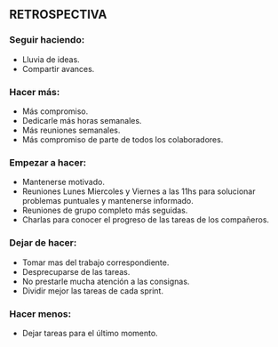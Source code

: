 ## RETROSPECTIVA

### Seguir haciendo:

- Lluvia de ideas.
- Compartir avances.

### Hacer más:

- Más compromiso.
- Dedicarle más horas semanales.
- Más reuniones semanales.
- Más compromiso de parte de todos los colaboradores.

### Empezar a hacer:

- Mantenerse motivado.
- Reuniones Lunes Miercoles y Viernes a las 11hs para solucionar problemas puntuales y mantenerse informado.
- Reuniones de grupo completo más seguidas.
- Charlas para conocer el progreso de las tareas de los compañeros.

### Dejar de hacer:

- Tomar mas del trabajo correspondiente.
- Desprecuparse de las tareas.
- No prestarle mucha atención a las consignas.
- Dividir mejor las tareas de cada sprint.

### Hacer menos:

- Dejar tareas para el último momento.

